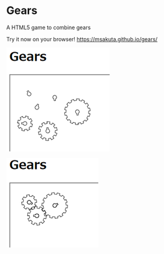 # Gears

A HTML5 game to combine gears

Try it now on your browser! https://msakuta.github.io/gears/

![screenshot0](images/screenshot00.png)

![screenshot1](images/screenshot01.png)
